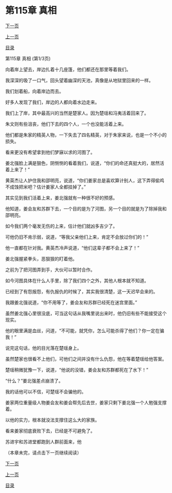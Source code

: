 <h1>第115章   真相</h1>
            <div><p><a href="./343_%E7%AC%AC115%E7%AB%A0_%E7%9C%9F%E7%9B%B8.md">下一页</a></p><p><a href="./341_%E7%AC%AC114%E7%AB%A0_%E9%80%83%E5%87%BA%E7%94%9F%E5%A4%A9.md">上一页</a></p><p><a href="../">目录</a></p></div>
            <div><p>第115章   真相 (第1/3页)</p><p>向着岸上望去，岸边扎着十几座篷，他们都还在那里等着我们。</p><p>我深深的吸了一口气，回头望着幽深的天池，真像是从地狱里回来的一样。</p><p>我们划着船，向着岸边而去。</p><p>好多人发现了我们，岸边的人都向着水边走来。</p><p>我们上了岸，其中最高兴的当然是楚家人。因为楚瑶和冯夷活着回来了。</p><p>朱文则有些沮丧，他们下去的四个人，一个也没能活着上来。</p><p>他们都是朱家的精英人物，一下失去了四名精英，对于朱家来说，也是一个不小的损失。</p><p>看来更没有希望拿到他们梦寐以求的河图了。</p><p>姜北强脸上满是狠色，阴恻恻的看着我们，说道，“你们的命还真挺大的，居然活着上来了！”</p><p>黄英杰让人护住我和邵明亮，说道，“你们姜家总是喜欢算计别人，这下弄得偷鸡不成蚀把米吧？估计姜家人全都挂掉了。”</p><p>其实见到我们活着上来，姜北强就有一种很不好的预感。</p><p>他知道，姜会友和苏群下去，一个目的是为了河图，另一个目的就是为了除掉我和邵明亮。</p><p>如今我们两个毫发无伤的上来，估计他们就凶多吉少了。</p><p>可他仍旧不肯示弱，说道，“等我父亲他们上来，肯定不会放过你们的！”</p><p>他一直都在针对我。黄英杰冷声说道，“他们这辈子都不会上来了！”</p><p>姜北强握紧拳头，恶狠狠的盯着他。</p><p>之前为了把河图弄到手，大伙可以暂时合作。</p><p>如今河图具体在什么人手里，除了我们四个之外，其他人根本就不知道。</p><p>已经到了有怨报怨，有仇报仇的时候了，其实我很清楚，这一天迟早会来的。</p><p>我跟姜北强说道，“你不用等了，姜会友和苏群已经死在迷宫里面。”</p><p>虽然姜北强心里很没底，可当这句话从我嘴里说出来时，他仍旧有些不能接受这个现实。</p><p>他的眼里满是血丝，问道，“不可能，就凭你，怎么可能杀得了他们？你一定在骗我！”</p><p>说完这句话，他的目光落在楚瑶身上。</p><p>虽然楚家也很看不上他们，可他们之间并没有什么仇怨，他在等着楚瑶给他答案。</p><p>楚瑶稍微犹豫一下，说道，“他说的没错，姜会友和苏群都死在了水下！”</p><p>“什么？”姜北强差点崩溃了。</p><p>我的话他可以不信，可楚瑶不会骗他的。</p><p>姜家两位重量级人物姜会友和姜会帮先后去世，姜家只剩下姜北强一个人勉强支撑着。</p><p>以他的实力，根本就没法支撑住这么大的家族。</p><p>看来姜家彻底衰败下去，已经是不可避免了。</p><p>苏进宇和苏进堂都跑到人群前面来，他</p><p>（本章未完，请点击下一页继续阅读）</p></div>
            <div><p><a href="./343_%E7%AC%AC115%E7%AB%A0_%E7%9C%9F%E7%9B%B8.md">下一页</a></p><p><a href="./341_%E7%AC%AC114%E7%AB%A0_%E9%80%83%E5%87%BA%E7%94%9F%E5%A4%A9.md">上一页</a></p><p><a href="../">目录</a></p></div>